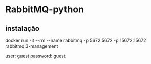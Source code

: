 # RabbitMQ-python

## instalação

docker run -it --rm --name rabbitmq -p 5672:5672 -p 15672:15672 rabbitmq:3-management

user: guest 
password: guest   
